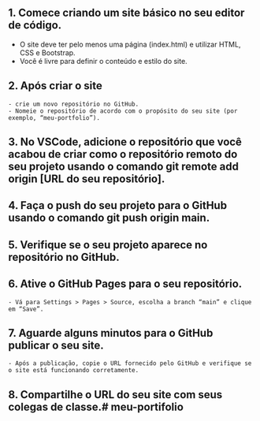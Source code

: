 ## 1. Comece criando um site básico no seu editor de código. 
   - O site deve ter pelo menos uma página (index.html) e utilizar HTML, CSS e Bootstrap. 
   - Você é livre para definir o conteúdo e estilo do site.

## 2. Após criar o site
    - crie um novo repositório no GitHub. 
    - Nomeie o repositório de acordo com o propósito do seu site (por exemplo, “meu-portfolio”).

## 3. No VSCode, adicione o repositório que você acabou de criar como o repositório remoto do seu projeto usando o comando git remote add origin [URL do seu repositório].

## 4. Faça o push do seu projeto para o GitHub usando o comando git push origin main.

## 5. Verifique se o seu projeto aparece no repositório no GitHub.

## 6. Ative o GitHub Pages para o seu repositório. 
    - Vá para Settings > Pages > Source, escolha a branch “main” e clique em “Save”.

## 7. Aguarde alguns minutos para o GitHub publicar o seu site.
    - Após a publicação, copie o URL fornecido pelo GitHub e verifique se o site está funcionando corretamente.

## 8. Compartilhe o URL do seu site com seus colegas de classe.# meu-portifolio
